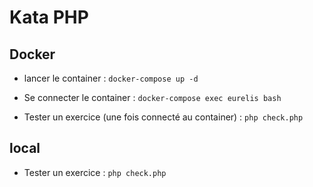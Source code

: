# Kata PHP

## Docker

- lancer le container :
```docker-compose up -d```

- Se connecter le container :
```docker-compose exec eurelis bash```

- Tester un exercice (une fois connecté au container) :
```php check.php```

## local

- Tester un exercice :
```php check.php```